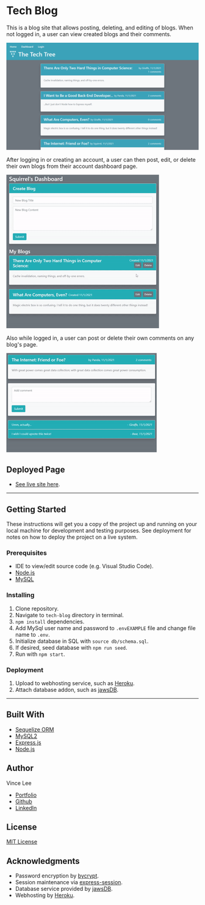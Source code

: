 # Tech Blog

This is a blog site that allows posting, deleting, and editing of blogs. When not logged in, a user can view created blogs and their comments. 

![Homepage](./images/homepage.png)

After logging in or creating an account, a user can then post, edit, or delete their own blogs from their account dashboard page. 

![Dashboard demo](./images/dashboard-demo.gif)

Also while logged in, a user can post or delete their own comments on any blog's page.

![Comment demo](./images/comment-demo.gif)

## Deployed Page

* [See live site here](https://secret-harbor-03518.herokuapp.com/).

---

## Getting Started

These instructions will get you a copy of the project up and running on your local machine for development and testing purposes. See deployment for notes on how to deploy the project on a live system.

### Prerequisites

* IDE to view/edit source code (e.g. Visual Studio Code).
* [Node.js](https://nodejs.org/en/)
* [MySQL](https://www.mysql.com/)

### Installing

1. Clone repository.
1. Navigate to `tech-blog` directory in terminal.
1. `npm install` dependencies.
1. Add MySql user name and password to `.envEXAMPLE` file and change file name to `.env`.
1. Initialize database in SQL with `source db/schema.sql`.
1. If desired, seed database with `npm run seed`.
1. Run with `npm start`.

### Deployment

1. Upload to webhosting service, such as [Heroku](https://www.heroku.com/).
1. Attach database addon, such as [jawsDB](https://www.jawsdb.com/).

---

## Built With

* [Sequelize ORM](https://sequelize.org/)
* [MySQL2](https://www.npmjs.com/package/mysql2)
* [Express.js](http://expressjs.com/)
* [Node.js](https://nodejs.org/en/)


## Author

Vince Lee
- [Portfolio](https://starryblue7.github.io/portfolio-ii/)
- [Github](https://github.com/StarryBlue7)
- [LinkedIn](https://www.linkedin.com/in/vince-lee/)

## License

[MIT License](https://vince-lee.mit-license.org/)

## Acknowledgments

* Password encryption by [bycrypt](https://www.npmjs.com/package/bcrypt).
* Session maintenance via [express-session](https://www.npmjs.com/package/express-session).
* Database service provided by [jawsDB](https://www.jawsdb.com/).
* Webhosting by [Heroku](https://www.heroku.com/).